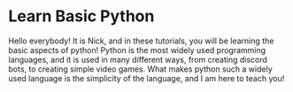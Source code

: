 # Learn Basic Python

Hello everybody! It is Nick, and in these tutorials, you will be learning the basic aspects of python! 
Python is the most widely used programming languages, and it is used in many different ways, from creating discord bots, to creating simple video games.
What makes python such a widely used language is the simplicity of the language, and I am here to teach you!
